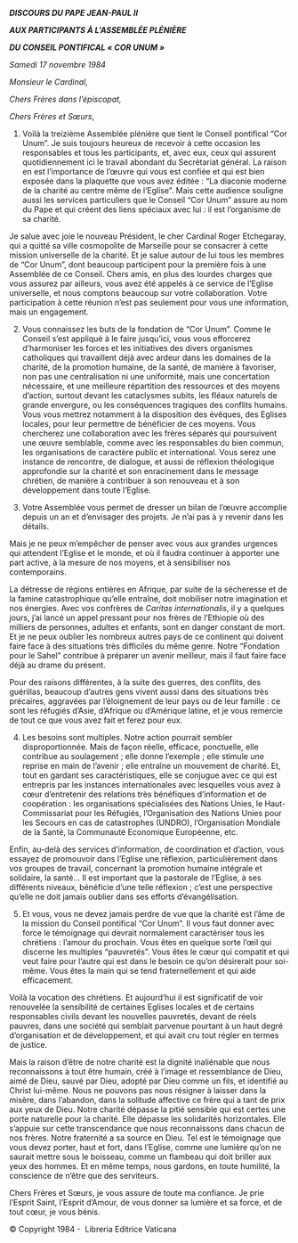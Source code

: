 ***DISCOURS DU PAPE JEAN-PAUL II***

***AUX PARTICIPANTS À L'ASSEMBLÉE PLÉNIÈRE***

***DU CONSEIL PONTIFICAL « COR UNUM »***

*Samedi 17 novembre 1984*

*Monsieur le Cardinal,*

*Chers Frères dans l’épiscopat,*

*Chers Frères et Sœurs*,

1. Voilà la treizième Assemblée plénière que tient le Conseil pontifical “Cor Unum”. Je suis toujours heureux de recevoir à cette occasion les responsables et tous les participants, et, avec eux, ceux qui assurent quotidiennement ici le travail abondant du Secrétariat général. La raison en est l’importance de l’œuvre qui vous est confiée et qui est bien exposée dans la plaquette que vous avez éditée : “La diaconie moderne de la charité au centre même de l’Eglise”. Mais cette audience souligne aussi les services particuliers que le Conseil “Cor Unum” assure au nom du Pape et qui créent des liens spéciaux avec lui : il est l’organisme de sa charité.

Je salue avec joie le nouveau Président, le cher Cardinal Roger Etchegaray, qui a quitté sa ville cosmopolite de Marseille pour se consacrer à cette mission universelle de la charité. Et je salue autour de lui tous les membres de “Cor Unum”, dont beaucoup participent pour la première fois à une Assemblée de ce Conseil. Chers amis, en plus des lourdes charges que vous assurez par ailleurs, vous avez été appelés à ce service de l’Eglise universelle, et nous comptons beaucoup sur votre collaboration. Votre participation à cette réunion n’est pas seulement pour vous une information, mais un engagement.

2. Vous connaissez les buts de la fondation de “Cor Unum”. Comme le Conseil s’est appliqué à le faire jusqu’ici, vous vous efforcerez d’harmoniser les forces et les initiatives des divers organismes catholiques qui travaillent déjà avec ardeur dans les domaines de la charité, de la promotion humaine, de la santé, de manière à favoriser, non pas une centralisation ni une uniformité, mais une concertation nécessaire, et une meilleure répartition des ressources et des moyens d’action, surtout devant les cataclysmes subits, les fléaux naturels de grande envergure, ou les conséquences tragiques des conflits humains. Vous vous mettrez notamment à la disposition des évêques, des Eglises locales, pour leur permettre de bénéficier de ces moyens. Vous chercherez une collaboration avec les frères séparés qui poursuivent une œuvre semblable, comme avec les responsables du bien commun, les organisations de caractère public et international. Vous serez une instance de rencontre, de dialogue, et aussi de réflexion théologique approfondie sur la charité et son enracinement dans le message chrétien, de manière à contribuer à son renouveau et à son développement dans toute l’Eglise.

3. Votre Assemblée vous permet de dresser un bilan de l’œuvre accomplie depuis un an et d’envisager des projets. Je n’ai pas à y revenir dans les détails.

Mais je ne peux m’empêcher de penser avec vous aux grandes urgences qui attendent l’Eglise et le monde, et où il faudra continuer à apporter une part active, à la mesure de nos moyens, et à sensibiliser nos contemporains.

La détresse de régions entières en Afrique, par suite de la sécheresse et de la famine catastrophique qu’elle entraîne, doit mobiliser notre imagination et nos énergies. Avec vos confrères de *Caritas internationalis*, il y a quelques jours, j’ai lancé un appel pressant pour nos frères de l’Ethiopie où des milliers de personnes, adultes et enfants, sont en danger constant de mort. Et je ne peux oublier les nombreux autres pays de ce continent qui doivent faire face à des situations très difficiles du même genre. Notre “Fondation pour le Sahel” contribue à préparer un avenir meilleur, mais il faut faire face déjà au drame du présent.

Pour des raisons différentes, à la suite des guerres, des conflits, des guérillas, beaucoup d’autres gens vivent aussi dans des situations très précaires, aggravées par l’éloignement de leur pays ou de leur famille : ce sont les réfugiés d’Asie, d’Afrique ou d’Amérique latine, et je vous remercie de tout ce que vous avez fait et ferez pour eux.

4. Les besoins sont multiples. Notre action pourrait sembler disproportionnée. Mais de façon réelle, efficace, ponctuelle, elle contribue au soulagement ; elle donne l’exemple ; elle stimule une reprise en main de l’avenir ; elle entraîne un mouvement de charité. Et, tout en gardant ses caractéristiques, elle se conjugue avec ce qui est entrepris par les instances internationales avec lesquelles vous avez à cœur d’entretenir des relations très bénéfiques d’information et de coopération : les organisations spécialisées des Nations Unies, le Haut-Commissariat pour les Réfugiés, l’Organisation des Nations Unies pour les Secours en cas de catastrophes (UNDRO), l’Organisation Mondiale de la Santé, la Communauté Economique Européenne, etc.

Enfin, au-delà des services d’information, de coordination et d’action, vous essayez de promouvoir dans l’Eglise une réflexion, particulièrement dans vos groupes de travail, concernant la promotion humaine intégrale et solidaire, la santé... Il est important que la pastorale de l’Eglise, à ses différents niveaux, bénéficie d’une telle réflexion ; c’est une perspective qu’elle ne doit jamais oublier dans ses efforts d’évangélisation.

5. Et vous, vous ne devez jamais perdre de vue que la charité est l’âme de la mission du Conseil pontifical “Cor Unum”. Il vous faut donner avec force le témoignage qui devrait normalement caractériser tous les chrétiens : l’amour du prochain. Vous êtes en quelque sorte l’œil qui discerne les multiples “pauvretés”. Vous êtes le cœur qui compatit et qui veut faire pour l’autre qui est dans le besoin ce qu’on désirerait pour soi-même. Vous êtes la main qui se tend fraternellement et qui aide efficacement.

Voilà la vocation des chrétiens. Et aujourd’hui il est significatif de voir renouvelée la sensibilité de certaines Eglises locales et de certains responsables civils devant les nouvelles pauvretés, devant de réels pauvres, dans une société qui semblait parvenue pourtant à un haut degré d’organisation et de développement, et qui avait cru tout régler en termes de justice.

Mais la raison d’être de notre charité est la dignité inaliénable que nous reconnaissons à tout être humain, créé à l’image et ressemblance de Dieu, aimé de Dieu, sauvé par Dieu, adopté par Dieu comme un fils, et identifié au Christ lui-même. Nous ne pouvons pas nous résigner à laisser dans la misère, dans l’abandon, dans la solitude affective ce frère qui a tant de prix aux yeux de Dieu. Notre charité dépasse la pitié sensible qui est certes une porte naturelle pour la charité. Elle dépasse les solidarités horizontales. Elle s’appuie sur cette transcendance que nous reconnaissons dans chacun de nos frères. Notre fraternité a sa source en Dieu. Tel est le témoignage que vous devez porter, haut et fort, dans l’Eglise, comme une lumière qu’on ne saurait mettre sous le boisseau, comme un flambeau qui doit briller aux yeux des hommes. Et en même temps, nous gardons, en toute humilité, la conscience de n’être que des serviteurs.

Chers Frères et Sœurs, je vous assure de toute ma confiance. Je prie l’Esprit Saint, l’Esprit d’Amour, de vous donner sa lumière et sa force, et de tout cœur, je vous bénis.

© Copyright 1984 -  Libreria Editrice Vaticana